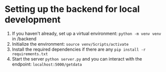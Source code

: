 # Setting up the backend for local development

1. If you haven't already, set up a virtual environment: `python -m venv venv` in /backend
2. Initialize the environment: `source venv/Scripts/activate`
3. Install the required dependencies if there are any `pip install -r requirements.txt`
4. Start the server `python server.py` and you can interact with the endpoint: `localhost:5000/getdata`